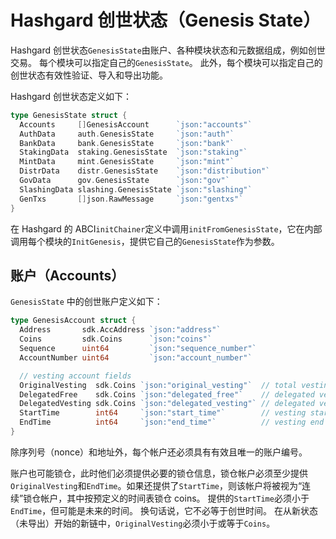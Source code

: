 # Hashgard 创世状态（Genesis State）

Hashgard 创世状态`GenesisState`由账户、各种模块状态和元数据组成，例如创世交易。 每个模块可以指定自己的`GenesisState`。 此外，每个模块可以指定自己的创世状态有效性验证、导入和导出功能。

Hashgard 创世状态定义如下：

```go
type GenesisState struct {
  Accounts     []GenesisAccount      `json:"accounts"`
  AuthData     auth.GenesisState     `json:"auth"`
  BankData     bank.GenesisState     `json:"bank"`
  StakingData  staking.GenesisState  `json:"staking"`
  MintData     mint.GenesisState     `json:"mint"`
  DistrData    distr.GenesisState    `json:"distribution"`
  GovData      gov.GenesisState      `json:"gov"`
  SlashingData slashing.GenesisState `json:"slashing"`
  GenTxs       []json.RawMessage     `json:"gentxs"`
}
```

在 Hashgard 的 ABCI`initChainer`定义中调用`initFromGenesisState`，它在内部调用每个模块的`InitGenesis`，提供它自己的`GenesisState`作为参数。

## 账户（Accounts）

 `GenesisState` 中的创世账户定义如下：

```go
type GenesisAccount struct {
  Address       sdk.AccAddress `json:"address"`
  Coins         sdk.Coins      `json:"coins"`
  Sequence      uint64         `json:"sequence_number"`
  AccountNumber uint64         `json:"account_number"`

  // vesting account fields
  OriginalVesting  sdk.Coins `json:"original_vesting"`  // total vesting coins upon initialization
  DelegatedFree    sdk.Coins `json:"delegated_free"`    // delegated vested coins at time of delegation
  DelegatedVesting sdk.Coins `json:"delegated_vesting"` // delegated vesting coins at time of delegation
  StartTime        int64     `json:"start_time"`        // vesting start time (UNIX Epoch time)
  EndTime          int64     `json:"end_time"`          // vesting end time (UNIX Epoch time)
}
```

除序列号（nonce）和地址外，每个帐户还必须具有有效且唯一的账户编号。

账户也可能锁仓，此时他们必须提供必要的锁仓信息，锁仓帐户必须至少提供`OriginalVesting`和`EndTime`。如果还提供了`StartTime`，则该帐户将被视为“连续”锁仓帐户，其中按预定义的时间表锁仓 coins。 提供的`StartTime`必须小于`EndTime`，但可能是未来的时间。 换句话说，它不必等于创世时间。 在从新状态（未导出）开始的新链中，`OriginalVesting`必须小于或等于`Coins`。

<!-- TODO: Remaining modules and components in GenesisState -->